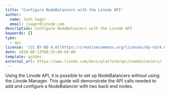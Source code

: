 ```yaml
---
title: "Configure NodeBalancers with the Linode API"
author:
  name: Josh Sager
  email: jsager@linode.com
description: Configure NodeBalancers with the Linode API
keywords: []
type: 
  - api
license: '[CC BY-ND 4.0](https://creativecommons.org/licenses/by-nd/4.0)'
date: 2018-06-13T08:55:08-04:00
template: guides
external_url: https://www.linode.com/docs/platform/api/nodebalancers/
---
```

Using the Linode API, it is possible to set up NodeBalancers without using the
Linode Manager. This guide will demonstrate the API calls needed to add and
configure a NodeBalancer with two back end nodes.

